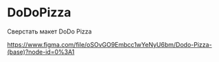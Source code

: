 # DoDoPizza

Сверстать макет DoDo Pizza

https://www.figma.com/file/oSOvGO9Embcc1wYeNyU6bm/Dodo-Pizza-(base)?node-id=0%3A1
